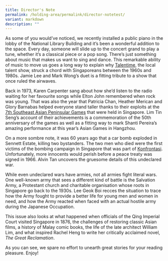 ```yaml
---
title: Director's Note
permalink: /holding-area/permalink/director-notetest/
variant: markdown
description: ""
---
```

As some of you would’ve noticed, we recently installed a public piano in the lobby of the National Library Building and it’s been a wonderful addition to the space. Every day, someone will slide up to the concert grand to play a tune, whether it’s a classical piece or a pop song. There’s just something about music that makes us want to sing and dance. This remarkable ability of music to move us goes a long way to explain why [Talentime](/vol-19/issue-4/jan-mar-2024/talentime-history-singapore/), the local talent show, struck a chord with Singaporeans between the 1960s and 1980s. Jamie Lee and Mark Wong’s duet is a fitting tribute to a show that once ruled the airwaves.

Back in 1973, Karen Carpenter sang about how she’d listen to the radio waiting for her favourite songs while Elton John remembered when rock was young. That was also the year that Patricia Chan, Heather Merican and Glory Barnabas helped everyone stand taller thanks to their exploits at the [7th Southeast Asian Peninsular Games](/vol-19/issue-4/jan-mar-2024/seventh-seap-games-1973/) that were held in Singapore. Lim Tin Seng’s account of their achievements is a commemoration of the 50th anniversary of the games as well as a fitting way to mark Shanti Pereira’s amazing performance at this year’s Asian Games in Hangzhou.

On a more sombre note, it was 60 years ago that a car bomb exploded in Sennett Estate, killing two bystanders. The two men who died were the first victims of the bombing campaign in Singapore that was part of [Konfrontasi](/vol-19/issue-4/jan-mar-2024/singapore-malaysia-indonesia-konfrontasi-confrontation/). Unfortunately, more innocents would perish before a peace treaty was signed in 1966. Alvin Tan uncovers the gruesome details of this undeclared war.

While even undeclared wars have armies, not all armies fight literal wars. One well-known army that sees a different kind of battle is the Salvation Army, a Protestant church and charitable organisation whose roots in Singapore go back to the 1930s. Lee Geok Boi recces the situation to trace how the Army fought to provide a better life for young men and women in need, and how the Army reacted when faced with an actual hostile army during the Japanese Occupation. 

This issue also looks at what happened when officials of the Qing Imperial Court visited Singapore in 1876, the challenges of restoring classic Asian films, a history of Malay comic books, the life of the late architect William Lim, and what inspired Rachel Heng to write her critically acclaimed novel, _The Great Reclamation_.

As you can see, we spare no effort to unearth great stories for your reading pleasure. Enjoy!